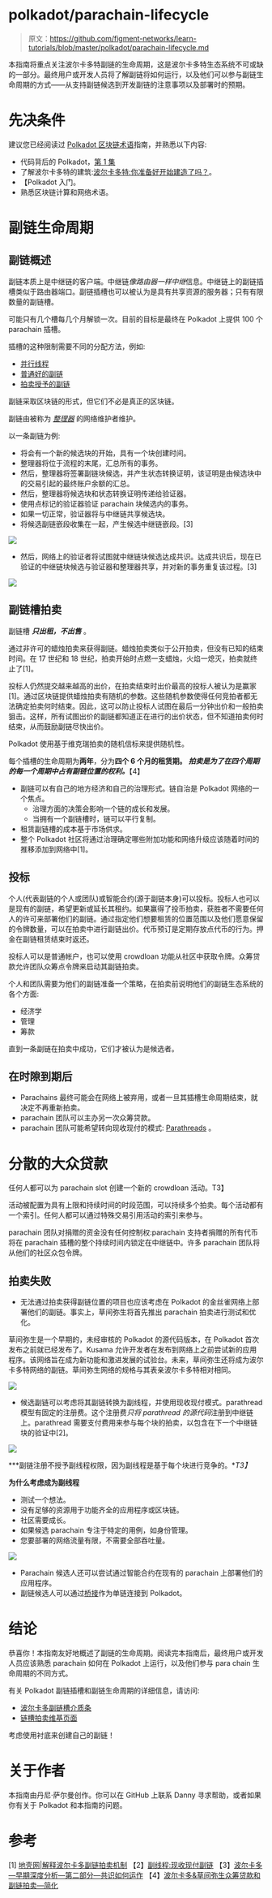 # polkadot/parachain-lifecycle

> 原文：<https://github.com/figment-networks/learn-tutorials/blob/master/polkadot/parachain-lifecycle.md>

本指南将重点关注波尔卡多特副链的生命周期，这是波尔卡多特生态系统不可或缺的一部分。最终用户或开发人员将了解副链将如何运行，以及他们可以参与副链生命周期的方式——从支持副链候选到开发副链的注意事项以及部署时的预期。

# 先决条件

建议您已经阅读过 [Polkadot 区块链术语](https://learn.figment.io/tutorials/polkadot-blockchain-terms)指南，并熟悉以下内容:

*   代码背后的 Polkadot，[第 1 集](https://www.youtube.com/watch?v=GcOKXAOh4Xw)
*   了解波尔卡多特的建筑:[波尔卡多特:你准备好开始建造了吗？](https://www.youtube.com/watch?v=_-k0xkooSlA)。
*   【Polkadot 入门。
*   熟悉区块链计算和网络术语。

# 副链生命周期

## 副链概述

副链本质上是中继链的客户端。中继链*像路由器一样中继*信息。中继链上的副链插槽类似于路由器端口。副链插槽也可以被认为是具有共享资源的服务器；只有有限数量的副链槽。

可能只有几个槽每几个月解锁一次。目前的目标是最终在 Polkadot 上提供 100 个 parachain 插槽。

插槽的这种限制需要不同的分配方法，例如:

*   [并行线程](https://wiki.polkadot.network/docs/en/learn-parathreads)
*   [普通好的副链](https://wiki.polkadot.network/docs/en/learn-parachains#common-good-parachains)
*   [拍卖授予的副链](https://wiki.polkadot.network/docs/en/learn-auction)

副链采取区块链的形式，但它们不必是真正的区块链。

副链由被称为 [*整理器*](https://wiki.polkadot.network/docs/en/learn-collator) 的网络维护者维护。

以一条副链为例:

*   将会有一个新的候选块的开始，具有一个块创建时间。
*   整理器将位于流程的末尾，汇总所有的事务。
*   然后，整理器将签署副链块候选，并产生状态转换证明，该证明是由候选块中的交易引起的最终账户余额的汇总。
*   然后，整理器将候选块和状态转换证明传递给验证器。
*   使用点标记的验证器验证 parachain 块候选内的事务。
*   如果一切正常，验证器将与中继链共享候选块。
*   将候选副链嵌段收集在一起，产生候选中继链嵌段。[3]

![](img/5f47e24855fbfdfde40b4229a7c2ea3b.png)

*   然后，网络上的验证者将试图就中继链块候选达成共识。达成共识后，现在已验证的中继链块候选与验证器和整理器共享，并对新的事务重复该过程。[3]

![](img/0275c370fa5378b43447badb9c14d3b7.png)

## 副链槽拍卖

副链槽 ***只出租，不出售*** 。

通过非许可的蜡烛拍卖来获得副链。蜡烛拍卖类似于公开拍卖，但没有已知的结束时间。在 17 世纪和 18 世纪，拍卖开始时点燃一支蜡烛，火焰一熄灭，拍卖就终止了[1]。

投标人仍然提交越来越高的出价，在拍卖结束时出价最高的投标人被认为是赢家[1]。通过区块链提供蜡烛拍卖有随机的参数。这些随机参数使得任何竞拍者都无法确定拍卖何时结束。因此，这可以防止投标人试图在最后一分钟出价和一般拍卖狙击。这样，所有试图出价的副链都知道正在进行的出价状态，但不知道拍卖何时结束，从而鼓励副链尽快出价。

Polkadot 使用基于维克瑞拍卖的随机信标来提供随机性。

每个插槽的生命周期为**两年**，分为**四个 6 个月的租赁期。** ***拍卖是为了在四个周期的每一个周期中占有副链位置的权利。***【4】

*   副链可以有自己的地方经济和自己的治理形式。链自治是 Polkadot 网络的一个焦点。
    *   治理方面的决策会影响一个链的成长和发展。
    *   当拥有一个副链槽时，链可以平行复制。
*   租赁副链槽的成本基于市场供求。
*   整个 Polkadot 社区将通过治理确定哪些附加功能和网络升级应该随着时间的推移添加到网络中[1]。

## 投标

个人(代表副链的个人或团队)或智能合约(源于副链本身)可以投标。投标人也可以是现有的副链，希望更新或延长其租约。如果赢得了投币拍卖，获胜者不需要任何人的许可来部署他们的副链。通过指定他们想要租赁的位置范围以及他们愿意保留的令牌数量，可以在拍卖中进行副链出价。代币预订是定期存放点代币的行为。押金在副链租赁结束时返还。

投标人可以是普通帐户，也可以使用 crowdloan 功能从社区中获取令牌。众筹贷款允许团队众筹点令牌来启动其副链拍卖。

个人和团队需要为他们的副链准备一个策略，在拍卖前说明他们的副链生态系统的各个方面:

*   经济学
*   管理
*   筹款

直到一条副链在拍卖中成功，它们才被认为是候选者。

## 在时隙到期后

*   Parachains 最终可能会在网络上被弃用，或者一旦其插槽生命周期结束，就决定不再重新拍卖。
*   parachain 团队可以主办另一次众筹贷款。
*   parachain 团队可能希望转向现收现付的模式: [Parathreads](https://wiki.polkadot.network/docs/en/learn-parathreads) 。

# 分散的大众贷款

任何人都可以为 parachain slot 创建一个新的 crowdloan 活动。T3】

活动被配置为具有上限和持续时间的时段范围，可以持续多个拍卖。每个活动都有一个索引。任何人都可以通过特殊交易引用活动的索引来参与。

parachain 团队对捐赠的资金没有任何控制权:parachain 支持者捐赠的所有代币将在 parachain 插槽的整个持续时间内锁定在中继链中。许多 parachain 团队将从他们的社区众包令牌。

## 拍卖失败

*   无法通过拍卖获得副链位置的项目也应该考虑在 Polkadot 的金丝雀网络上部署他们的副链。事实上，草间弥生将首先推出 parachain 拍卖进行测试和优化。

草间弥生是一个早期的，未经审核的 Polkadot 的源代码版本，在 Polkadot 首次发布之前就已经发布了。Kusama 允许开发者在发布到网络上之前尝试新的应用程序。该网络旨在成为新功能和激进发展的试验台。未来，草间弥生还将成为波尔卡多特网络的副链。草间弥生网络的规格与其表亲波尔卡多特相对相同。

![](img/190521ed7158b3d0c7ff357a7f79c6c1.png)

*   候选副链可以考虑将其副链转换为副线程，并使用现收现付模式。parathread 模型有固定的注册费。这个注册费*只将 parathread 的源代码*注册到中继链上。parathread 需要支付费用来参与每个块的拍卖，以包含在下一个中继链块的验证中[2]。

![](img/4f57541b619a51f9100e4ce49c4412d9.png)

***副链注册不授予副线程权限，因为副线程是基于每个块进行竞争的。**T3】*

**为什么考虑成为副线程**

*   测试一个想法。
*   没有足够的资源用于功能齐全的应用程序或区块链。
*   社区需要成长。
*   如果候选 parachain 专注于特定的用例，如身份管理。
*   您要部署的网络流量有限，不需要全部吞吐量。

![](img/598e0c02016cb80fc85275222a196886.png)

*   Parachain 候选人还可以尝试通过智能合约在现有的 parachain 上部署他们的应用程序。
*   副链候选人可以通过[桥接](https://wiki.polkadot.network/docs/en/learn-bridges)作为单链连接到 Polkadot。

# 结论

恭喜你！本指南友好地概述了副链的生命周期。阅读完本指南后，最终用户或开发人员应该熟悉 parachain 如何在 Polkadot 上运行，以及他们参与 para chain 生命周期的不同方式。

有关 Polkadot 副链插槽和副链生命周期的详细信息，请访问:

*   [波尔卡多副链槽介质条](https://medium.com/polkadot-network/polkadot-parachain-slots-f3f051d41699)
*   [链槽拍卖维基页面](https://wiki.polkadot.network/docs/en/learn-auction)

考虑使用衬底来创建自己的副链！

# 关于作者

本指南由丹尼·萨尔曼创作。你可以在 GitHub 上联系 Danny 寻求帮助，或者如果你有关于 Polkadot 和本指南的问题。

# 参考

[1] [地壳网|解释波尔卡多副链拍卖机制](https://medium.com/crustnetwork/crust-network-explaining-the-polkadot-parachain-slot-auction-mechanism-533381d42607#:~:text=Rules%20of%20the%20Polkadot%20Parachain%20Slot%20Auction&text=Each%20slot%20is%20divided%20into,periods%20according%20to%20their%20needs.)
【2】[副线程:现收现付副链](https://polkadot.network/parathreads-parathreads-pay-as-you-go-parachains/)
【3】[波尔卡多—早期深度分析—第二部分—共识如何运作](https://cryptoseq.medium.com/polkadot-an-early-in-depth-analysis-part-two-how-consensus-works-1b2b2f3a2245)
【4】[波尔卡多&草间弥生众筹贷款和副链拍卖—简化](https://danreecer.medium.com/polkadot-kusama-crowdloans-and-parachain-auctions-simplified-da89a05cd566)
